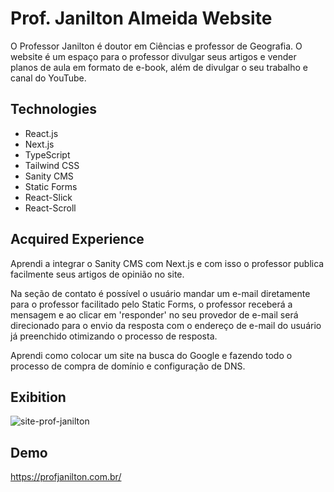 # Prof. Janilton Almeida Website

O Professor Janilton é doutor em Ciências e professor de Geografia. O website é um espaço para o professor divulgar seus artigos e vender planos de aula em formato de e-book, além de divulgar o seu trabalho e canal do YouTube.

<h2>Technologies</h2>

- React.js
- Next.js
- TypeScript
- Tailwind CSS
- Sanity CMS
- Static Forms
- React-Slick
- React-Scroll

<h2>Acquired Experience</h2>

Aprendi a integrar o Sanity CMS com Next.js e com isso o professor publica facilmente seus artigos de opinião no site.

Na seção de contato é possível o usuário mandar um e-mail diretamente para o professor facilitado pelo Static Forms, o professor receberá a mensagem e ao clicar em 'responder' no seu provedor de e-mail será direcionado para o envio da resposta com o endereço de e-mail do usuário já preenchido otimizando o processo de resposta. 

Aprendi como colocar um site na busca do Google e fazendo todo o processo de compra de domínio e configuração de DNS.

<h2>Exibition</h2>

![site-prof-janilton](https://github.com/user-attachments/assets/d6e4a559-77bd-45be-be28-b288330fa338)


<h2>Demo</h2>

https://profjanilton.com.br/
